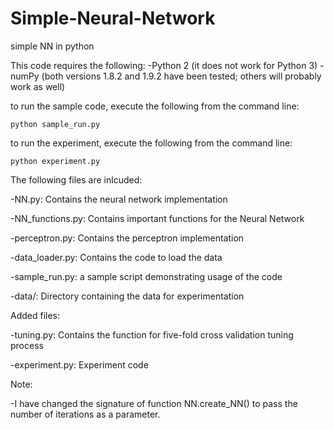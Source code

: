 # Simple-Neural-Network
simple NN in python

This code requires the following:
  -Python 2 (it does not work for Python 3)
  -numPy (both versions 1.8.2 and 1.9.2 have been tested; others will probably work as well)

to run the sample code, execute the following from the command line:

    python sample_run.py

to run the experiment, execute the following from the command line:
    
    python experiment.py

The following files are inlcuded:
  
  -NN.py: Contains the neural network implementation
  
  -NN_functions.py: Contains important functions for the Neural Network
  
  -perceptron.py: Contains the perceptron implementation
  
  -data_loader.py: Contains the code to load the data
  
  -sample_run.py: a sample script demonstrating usage of the code
  
  -data/: Directory containing the data for experimentation

Added files:

  -tuning.py: Contains the function for five-fold cross validation tuning process
  
  -experiment.py: Experiment code

Note:

  -I have changed the signature of function NN.create_NN() to pass the number of iterations as a parameter.

